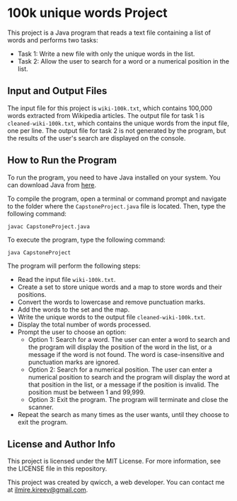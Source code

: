 # 100k unique words Project

This project is a Java program that reads a text file containing a list of words and performs two tasks:

- Task 1: Write a new file with only the unique words in the list.
- Task 2: Allow the user to search for a word or a numerical position in the list.

## Input and Output Files

The input file for this project is `wiki-100k.txt`, which contains 100,000 words extracted from Wikipedia articles. The output file for task 1 is `cleaned-wiki-100k.txt`, which contains the unique words from the input file, one per line. The output file for task 2 is not generated by the program, but the results of the user's search are displayed on the console.

## How to Run the Program

To run the program, you need to have Java installed on your system. You can download Java from [here](https://www.java.com/en/download/).

To compile the program, open a terminal or command prompt and navigate to the folder where the `CapstoneProject.java` file is located. Then, type the following command:

```
javac CapstoneProject.java
```

To execute the program, type the following command:

```
java CapstoneProject
```

The program will perform the following steps:

- Read the input file `wiki-100k.txt`.
- Create a set to store unique words and a map to store words and their positions.
- Convert the words to lowercase and remove punctuation marks.
- Add the words to the set and the map.
- Write the unique words to the output file `cleaned-wiki-100k.txt`.
- Display the total number of words processed.
- Prompt the user to choose an option:
    - Option 1: Search for a word. The user can enter a word to search and the program will display the position of the word in the list, or a message if the word is not found. The word is case-insensitive and punctuation marks are ignored.
    - Option 2: Search for a numerical position. The user can enter a numerical position to search and the program will display the word at that position in the list, or a message if the position is invalid. The position must be between 1 and 99,999.
    - Option 3: Exit the program. The program will terminate and close the scanner.
- Repeat the search as many times as the user wants, until they choose to exit the program.


## License and Author Info

This project is licensed under the MIT License. For more information, see the LICENSE file in this repository.

This project was created by qwicch, a web developer. You can contact me at ilmire.kireev@gmail.com.
